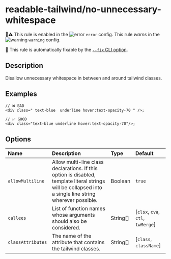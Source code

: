 # readable-tailwind/no-unnecessary-whitespace

💼⚠️ This rule is enabled in the ![error](https://github.com/schoero/eslint-plugin-readable-tailwind/blob/main/assets/checkmark-error.svg) `error` config. This rule _warns_ in the ![warning](https://github.com/schoero/eslint-plugin-readable-tailwind/blob/main/assets/checkmark-warning.svg) `warning` config.

🔧 This rule is automatically fixable by the [`--fix` CLI option](https://eslint.org/docs/latest/user-guide/command-line-interface#--fix).

<!-- end auto-generated rule header -->

## Description

Disallow unnecessary whitespace in between and around tailwind classes.

## Examples

```tsx
// ❌ BAD
<div class=" text-blue  underline hover:text-opacity-70 " />;
```

```tsx
// ✅ GOOD
<div class="text-blue underline hover:text-opacity-70"/>;
```

## Options

<!-- begin auto-generated rule options list -->

| Name              | Description                                                                                                                                              | Type     | Default                           |
| :---------------- | :------------------------------------------------------------------------------------------------------------------------------------------------------- | :------- | :-------------------------------- |
| `allowMultiline`  | Allow multi-line class declarations. If this option is disabled, template literal strings will be collapsed into a single line string wherever possible. | Boolean  | `true`                            |
| `callees`         | List of function names whose arguments should also be considered.                                                                                        | String[] | [`clsx`, `cva`, `ctl`, `twMerge`] |
| `classAttributes` | The name of the attribute that contains the tailwind classes.                                                                                            | String[] | [`class`, `className`]            |

<!-- end auto-generated rule options list -->
